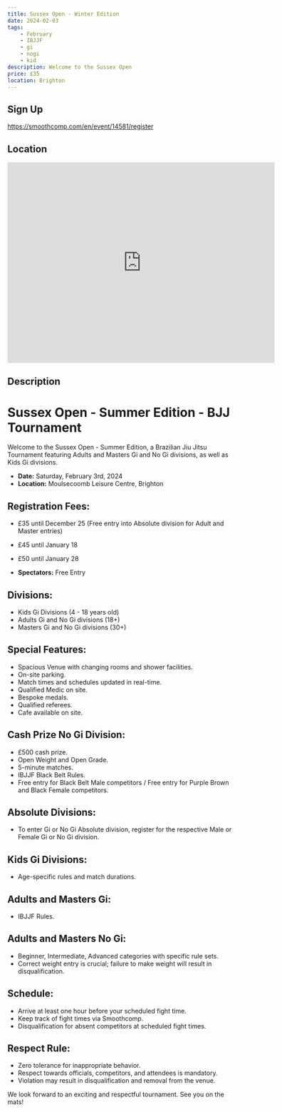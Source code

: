 ```yaml
---
title: Sussex Open - Winter Edition
date: 2024-02-03
tags:
    - February
    - IBJJF
    - gi 
    - nogi 
    - kid
description: Welcome to the Sussex Open
price: £35
location: Brighton
---
```

## Sign Up
https://smoothcomp.com/en/event/14581/register

## Location
<iframe src="https://www.google.com/maps/embed?pb=!1m17!1m12!1m3!1d2518.8879498944234!2d-0.10908242341901431!3d50.85175917167159!2m3!1f0!2f0!3f0!3m2!1i1024!2i768!4f13.1!3m2!1m1!2zNTDCsDUxJzA2LjMiTiAwwrAwNicyMy40Ilc!5e0!3m2!1sen!2suk!4v1703104796927!5m2!1sen!2suk" width="600" height="450" style="border:0;" allowfullscreen="" loading="lazy" referrerpolicy="no-referrer-when-downgrade"></iframe>

## Description
# Sussex Open - Summer Edition - BJJ Tournament

Welcome to the Sussex Open - Summer Edition, a Brazilian Jiu Jitsu Tournament featuring Adults and Masters Gi and No Gi divisions, as well as Kids Gi divisions.

- **Date:** Saturday, February 3rd, 2024
- **Location:** Moulsecoomb Leisure Centre, Brighton

## Registration Fees:
- £35 until December 25 (Free entry into Absolute division for Adult and Master entries)
- £45 until January 18
- £50 until January 28

- **Spectators:** Free Entry

## Divisions:
- Kids Gi Divisions (4 - 18 years old)
- Adults Gi and No Gi divisions (18+)
- Masters Gi and No Gi divisions (30+)

## Special Features:
- Spacious Venue with changing rooms and shower facilities.
- On-site parking.
- Match times and schedules updated in real-time.
- Qualified Medic on site.
- Bespoke medals.
- Qualified referees.
- Cafe available on site.

## Cash Prize No Gi Division:
- £500 cash prize.
- Open Weight and Open Grade.
- 5-minute matches.
- IBJJF Black Belt Rules.
- Free entry for Black Belt Male competitors / Free entry for Purple Brown and Black Female competitors.

## Absolute Divisions:
- To enter Gi or No Gi Absolute division, register for the respective Male or Female Gi or No Gi division.

## Kids Gi Divisions:
- Age-specific rules and match durations.

## Adults and Masters Gi:
- IBJJF Rules.

## Adults and Masters No Gi:
- Beginner, Intermediate, Advanced categories with specific rule sets.
- Correct weight entry is crucial; failure to make weight will result in disqualification.

## Schedule:
- Arrive at least one hour before your scheduled fight time.
- Keep track of fight times via Smoothcomp.
- Disqualification for absent competitors at scheduled fight times.

## Respect Rule:
- Zero tolerance for inappropriate behavior.
- Respect towards officials, competitors, and attendees is mandatory.
- Violation may result in disqualification and removal from the venue.

We look forward to an exciting and respectful tournament. See you on the mats!
